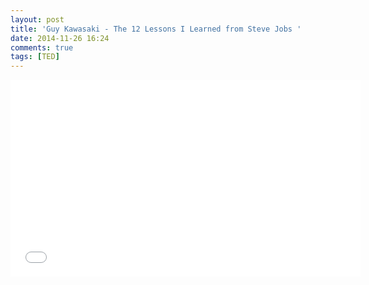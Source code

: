 ```yaml
---
layout: post
title: 'Guy Kawasaki - The 12 Lessons I Learned from Steve Jobs '
date: 2014-11-26 16:24
comments: true
tags: [TED]
---
```

<iframe width="560" height="315" src="//www.youtube.com/embed/edEs4sjlmJY" frameborder="0" allowfullscreen></iframe>
<br />
